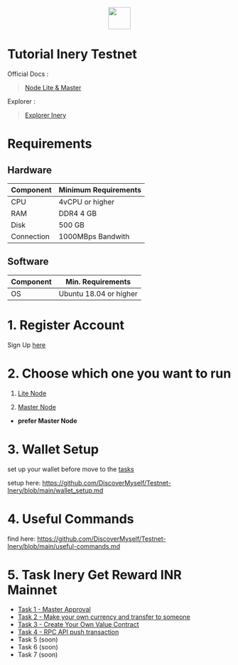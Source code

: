 </p>

<p align="center">
  <img height="50" height="auto" src="https://user-images.githubusercontent.com/38981255/184088981-3f7376ae-7039-4915-98f5-16c3637ccea3.PNG">
</p>

# Tutorial Inery Testnet

Official Docs :
> [Node Lite & Master](https://docs.inery.io/docs/category/lite--master-nodes)

Explorer :
> [Explorer Inery](https://explorer.inery.io/ "Explorer Inery")

# Requirements
## Hardware

|  Component |  Minimum Requirements |
| ------------ | ------------ |
| CPU  | 4vCPU or higher  |
| RAM | DDR4 4 GB  |
| Disk  | 500 GB  |
| Connection | 1000MBps Bandwith |

## Software

| Component | Min. Requirements |
| ------------ | ------------ |
| OS |  Ubuntu 18.04 or higher | 

# 1. Register Account

Sign Up [here](https://testnet.inery.io/dashboard/)

# 2. Choose which one you want to run

1. [Lite Node](https://github.com/DiscoverMyself/Testnet-Inery/blob/main/How%20to%20become%20Lite%20Node.md)

2. [Master Node](https://github.com/DiscoverMyself/Testnet-Inery/blob/main/how-to-become-Master-Node.md)

* **prefer Master Node**

# 3. Wallet Setup

set up your wallet before move to the [tasks](https://testnet.inery.io/dashboard)

setup here: https://github.com/DiscoverMyself/Testnet-Inery/blob/main/wallet_setup.md

# 4. Useful Commands

find here: https://github.com/DiscoverMyself/Testnet-Inery/blob/main/useful-commands.md

# 5. Task Inery Get Reward INR Mainnet

- [Task 1 - Master Approval](https://github.com/DiscoverMyself/Testnet-Inery/blob/main/task-1.md)
- [Task 2 - Make your own currency and transfer to someone](https://github.com/DiscoverMyself/Testnet-Inery/blob/main/task-2.md)
- [Task 3 - Create Your Own Value Contract](https://github.com/DiscoverMyself/Testnet-Inery/blob/main/task-3.md)
- [Task 4 - RPC API push transaction](https://github.com/alteregogi/ineryjs/tree/master/example)
- Task 5 (soon)
- Task 6 (soon)
- Task 7 (soon)
